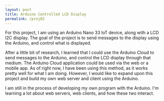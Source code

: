 ```yaml
---
layout: post
title: Arduino Controlled LCD Display
permalink: /proj02
---
```


For this project, I am using an Arduino Nano 33 IoT device, along with a LCD I2C display. The goal of the project is to send messages to the display using the Arduino, and control what is displayed. 

After a little bit of research, I learned that I could use the Arduino Cloud to send messages to the Arduino, and control the LCD display through that medium. The Arduino Cloud application could be used via the web or a mobile app. As of right now, I have been using this method, as it works pretty well for what I am doing. However, I would like to expand upon this project and build my own web server and client using the Arduino.

I am still in the process of developing my own program with the Arduino. I'm learning a lot about web servers, web clients, and how these two interact. 